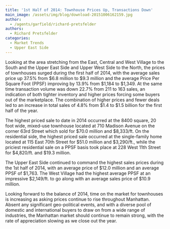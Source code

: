 ```yaml
---
title: '1st Half of 2014: Townhouse Prices Up, Transactions Down'
main_image: /assets/img/blog/download-20151006162159.jpg
author:
  - /agents/garfield/richard-pretsfelder
authors:
  - Richard Pretsfelder
categories:
  - Market Trends
  - Upper East Side
---
```

<p>Looking at the area stretching from the East, Central and West Village to the South and the Upper East Side and Upper West Side to the North, the prices of townhouses surged during the first half of 2014, with the average sales price up 37.5% from $6.8 million to $9.3 million and the average Price Per Square Foot (PPSF) improving by 13.9% from $1,184 to $1,349. At the same time transaction volume was down 22.7% from 211 to 163 sales, an indication of both tighter inventory and higher prices forcing some buyers out of the marketplace. The combination of higher prices and fewer deals led to an increase in total sales of 4.8% from $1.4 to $1.5 billion for the first half of the year.   </p><p>The highest priced sale to date in 2014 occurred at the 8400 square, 20 foot wide, mixed-use townhouse located at 710 Madison Avenue on the corner 63rd  Street which sold for $70.0 million and  $8,333/ft.   On the residential side, the highest priced sale occurred at the single-family home located at 115 East 70th Street for $51.0 million and $3,290/ft., while the priciest residential sale on a PPSF basis took place at 228 West 11th Street for $4,820/ft. and $19.3 million.<br></p><p>The Upper East Side continued to command the highest sales prices during the 1st half of 2014, with an average price of $12.0 million and an average PPSF of $1,763.  The West Village had the highest average PPSF at an impressive $2,149/ft. to go along with an average sales price of $10.9 million.<br></p><p>Looking forward to the balance of 2014, time on the market for townhouses is increasing as asking prices continue to rise throughout Manhattan.  Absent any significant geo-political events, and with a diverse pool of domestic and international buyers to draw on from a wide range of industries, the Manhattan market should continue to remain strong, with the rate of appreciation slowing as we close out the year.<span></span><br></p>